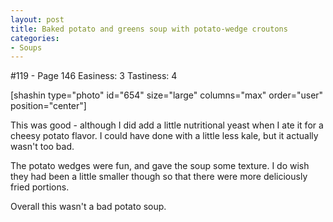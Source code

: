 ```yaml
---
layout: post
title: Baked potato and greens soup with potato-wedge croutons
categories:
- Soups
---
```


#119 - Page 146
Easiness: 3
Tastiness: 4

[shashin type="photo" id="654" size="large" columns="max" order="user" position="center"]

This was good - although I did add a little nutritional yeast when I ate it for a cheesy potato flavor. I could have done with a little less kale, but it actually wasn't too bad.

The potato wedges were fun, and gave the soup some texture. I do wish they had been a little smaller though so that there were more deliciously fried portions.

Overall this wasn't a bad potato soup.
